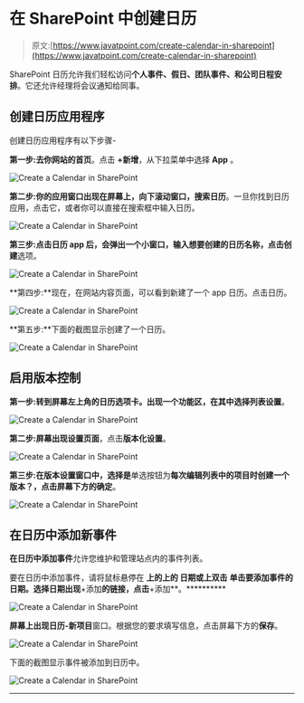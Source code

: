 # 在 SharePoint 中创建日历

> 原文:[https://www.javatpoint.com/create-calendar-in-sharepoint](https://www.javatpoint.com/create-calendar-in-sharepoint)

SharePoint 日历允许我们轻松访问**个人事件、假日、团队事件、**和**公司日程安排**。它还允许经理将会议通知给同事。

## 创建日历应用程序

创建日历应用程序有以下步骤-

**第一步:**去你网站的**首页**。点击 **+新增**，从下拉菜单中选择 **App** 。

![Create a Calendar in SharePoint](../Images/2f41bde115bd994067ae34174c166090.png)

**第二步:**你的应用窗口出现在屏幕上，向下滚动窗口，搜索**日历**。一旦你找到日历应用，点击它，或者你可以直接在搜索框中输入日历。

![Create a Calendar in SharePoint](../Images/9188879f5edfcd1049f5db395a06e74e.png)

**第三步:**点击日历 app 后，会弹出一个小窗口，**输入想要创建的日历名称**，点击**创建**选项。

![Create a Calendar in SharePoint](../Images/469959630f7c4e4a5f701298f7f10bac.png)

**第四步:**现在，在网站内容页面，可以看到新建了一个 app 日历。点击日历。

![Create a Calendar in SharePoint](../Images/b3eb5cefa4fe4b761899051dcfe3d422.png)

**第五步:**下面的截图显示创建了一个日历。

![Create a Calendar in SharePoint](../Images/31ccd0c0bec2f2b97a998af39e3d8446.png)

## 启用版本控制

**第一步:**转到屏幕左上角的日历选项卡。出现一个功能区，在其中选择**列表设置**。

![Create a Calendar in SharePoint](../Images/93158cbcb525cf5fcfd8c88b1b7772e2.png)

**第二步:**屏幕出现**设置页面**，点击**版本化设置**。

![Create a Calendar in SharePoint](../Images/dce9e84593f540f9561677bcebec986f.png)

**第三步:**在版本设置窗口中，选择**是**单选按钮为**每次编辑列表中的项目时创建一个版本？，**点击屏幕下方的**确定**。

![Create a Calendar in SharePoint](../Images/66f608764bd3e9c24ed6b5394c4124c1.png)

## 在日历中添加新事件

**在日历中添加事件**允许您维护和管理站点内的事件列表。

要在日历中添加事件，请将鼠标悬停在 **上的********上的** **日期**或**上双击** **单击要添加事件的日期。选择日期出现**+添加**的链接，点击**+添加**。**********

![Create a Calendar in SharePoint](../Images/6c51c311c67ffa31b8e569266ac69f34.png)

**屏幕上出现日历-新项目**窗口。根据您的要求填写信息，点击屏幕下方的**保存**。

![Create a Calendar in SharePoint](../Images/280f9641dbbbc64e505e9139884435dc.png)

下面的截图显示事件被添加到日历中。

![Create a Calendar in SharePoint](../Images/7054966893190cb8ac0e9721a3e29eb7.png)

* * *